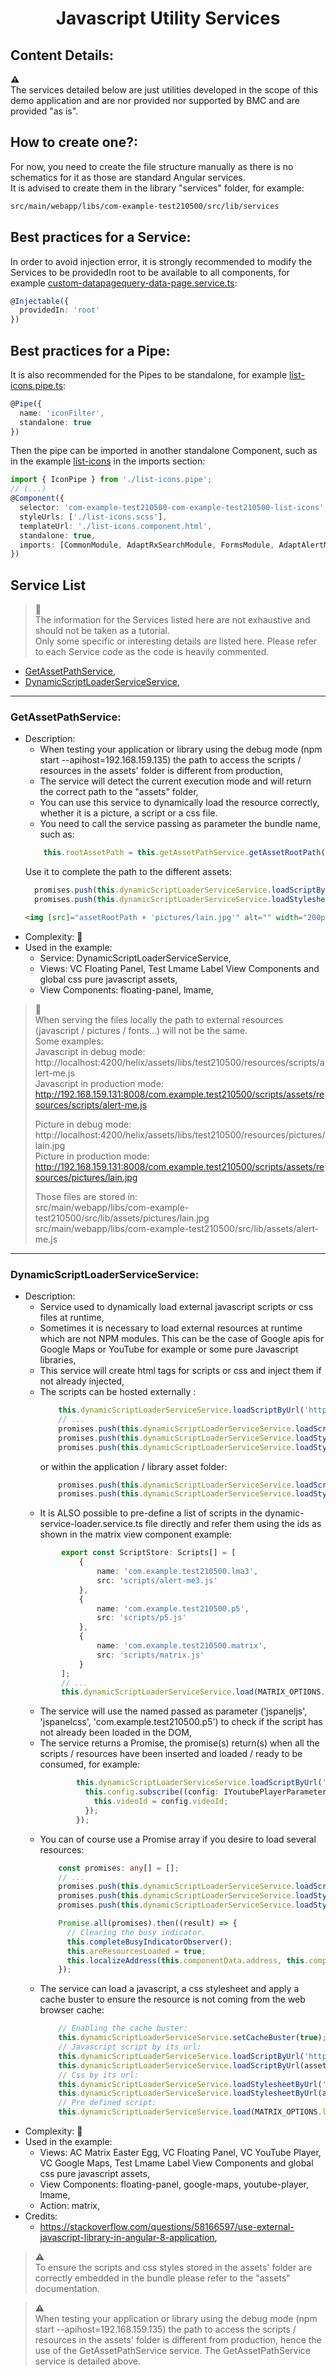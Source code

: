 <h1 style="text-align:center">Javascript Utility Services</h1>

## Content Details:
**:warning:**  
The services detailed below are just utilities developed in the scope of this demo application and are nor provided nor supported by BMC and are provided "as is".  


## How to create one?:
For now, you need to create the file structure manually as there is no schematics for it as those are standard Angular services.    
It is advised to create them in the library "services" folder, for example:
```bash
src/main/webapp/libs/com-example-test210500/src/lib/services
```

## Best practices for a Service:
In order to avoid injection error, it is strongly recommended to modify the Services to be providedIn root to be available to all components, for example [custom-datapagequery-data-page.service.ts](../bundle/src/main/webapp/libs/com-example-test210500/src/lib/view-components/custom-datapagequery/runtime/custom-datapagequery-data-page.service.ts):
```ts
@Injectable({
  providedIn: 'root'
})
```

## Best practices for a Pipe:
It is also recommended for the Pipes to be standalone, for example [list-icons.pipe.ts](../bundle/src/main/webapp/libs/com-example-test210500/src/lib/view-components/list-icons/runtime/list-icons.pipe.ts):
```ts
@Pipe({
  name: 'iconFilter',
  standalone: true
})
```
Then the pipe can be imported in another standalone Component, such as in the example [list-icons](../bundle/src/main/webapp/libs/com-example-test210500/src/lib/view-components/list-icons/runtime/list-icons.component.ts) in the imports section:
```ts
import { IconPipe } from './list-icons.pipe';
// (...)
@Component({
  selector: 'com-example-test210500-com-example-test210500-list-icons',
  styleUrls: ['./list-icons.scss'],
  templateUrl: './list-icons.component.html',
  standalone: true,
  imports: [CommonModule, AdaptRxSearchModule, FormsModule, AdaptAlertModule, IconPipe]
})
```


## Service List
> :memo:  
> The information for the Services listed here are not exhaustive and should not be taken as a tutorial.  
> Only some specific or interesting details are listed here. Please refer to each Service code as the code is heavily commented.

* [GetAssetPathService](#GetAssetPathService),
* [DynamicScriptLoaderServiceService](#DynamicScriptLoaderServiceService),

---

<a name="GetAssetPathService"></a>
### GetAssetPathService:
* Description:
    * When testing your application or library using the debug mode (npm start --apihost=192.168.159.135) the path to access the scripts / resources in the assets' folder is different from production,
    * The service will detect the current execution mode and will return the correct path to the "assets" folder,
    * You can use this service to dynamically load the resource correctly, whether it is a picture, a script or a css file.
    * You need to call the service passing as parameter the bundle name, such as:
    ```typescript
        this.rootAssetPath = this.getAssetPathService.getAssetRootPath('com.example.test210500');
    ```
    Use it to complete the path to the different assets:
    ```typescript
      promises.push(this.dynamicScriptLoaderServiceService.loadScriptByUrl(assetFolderPath + 'scripts/jspanel-4.11.3/jspanel.js', 'jspaneljs'));
      promises.push(this.dynamicScriptLoaderServiceService.loadStylesheetByUrl(assetFolderPath + 'scripts/jspanel-4.11.3/jspanel.css', 'jspanelcss'));
    ```
    ```html
    <img [src]="assetRootPath + 'pictures/lain.jpg'" alt="" width="200px">
    ```
* Complexity: :angel:
* Used in the example:
    * Service: DynamicScriptLoaderServiceService,
    * Views: VC Floating Panel, Test Lmame Label View Components and global css pure javascript assets,
    * View Components: floating-panel, lmame,

> **:memo:**  
> When serving the files locally the path to external resources (javascript / pictures / fonts...) will not be the same.  
> Some examples:  
> Javascript in debug mode:  
> http://localhost:4200/helix/assets/libs/test210500/resources/scripts/alert-me.js  
> Javascript in production mode:  
> http://192.168.159.131:8008/com.example.test210500/scripts/assets/resources/scripts/alert-me.js
> 
> Picture in debug mode:  
> http://localhost:4200/helix/assets/libs/test210500/resources/pictures/lain.jpg  
> Picture in production mode:  
> http://192.168.159.131:8008/com.example.test210500/scripts/assets/resources/pictures/lain.jpg
> 
> Those files are stored in:  
> src/main/webapp/libs/com-example-test210500/src/lib/assets/pictures/lain.jpg  
> src/main/webapp/libs/com-example-test210500/src/lib/assets/alert-me.js

---

<a name="DynamicScriptLoaderServiceService"></a>
### DynamicScriptLoaderServiceService:
* Description:
    * Service used to dynamically load external javascript scripts or css files at runtime,
    * Sometimes it is necessary to load external resources at runtime which are not NPM modules. This can be the case of
      Google apis for Google Maps or YouTube for example or some pure Javascript libraries,
    * This service will create html tags for scripts or css and inject them if not already injected,
    * The scripts can be hosted externally :
      ```typescript
          this.dynamicScriptLoaderServiceService.loadScriptByUrl('https://www.youtube.com/iframe_api', 'youtube').then((result)
          // ...
          promises.push(this.dynamicScriptLoaderServiceService.loadScriptByUrl('https://maps.googleapis.com/maps/api/js?key=' + this.componentData.apiKey, 'google-maps-api-key'));
          promises.push(this.dynamicScriptLoaderServiceService.loadStylesheetByUrl('https://fonts.googleapis.com/css?family=Roboto:300,400,500&display=swap', 'google-maps-font'));
          promises.push(this.dynamicScriptLoaderServiceService.loadStylesheetByUrl('https://fonts.googleapis.com/icon?family=Material+Icons', 'google-maps-icons'));
      ```
      or within the application / library asset folder:
      ```typescript
          promises.push(this.dynamicScriptLoaderServiceService.loadScriptByUrl(assetFolderPath + 'scripts/jspanel-4.11.3/jspanel.js', 'jspaneljs'));
          promises.push(this.dynamicScriptLoaderServiceService.loadStylesheetByUrl(assetFolderPath + 'scripts/jspanel-4.11.3/jspanel.css', 'jspanelcss'));
      ```
    * It is ALSO possible to pre-define a list of scripts in the dynamic-service-loader.service.ts file directly and refer
      them using the ids as shown in the matrix view component example:
  ```typescript
          export const ScriptStore: Scripts[] = [
              {
                  name: 'com.example.test210500.lma3',
                  src: 'scripts/alert-me3.js'
              },
              {
                  name: 'com.example.test210500.p5',
                  src: 'scripts/p5.js'
              },
              {
                  name: 'com.example.test210500.matrix',
                  src: 'scripts/matrix.js'
              }
          ];
          // ...
          this.dynamicScriptLoaderServiceService.load(MATRIX_OPTIONS.libraries.p5, MATRIX_OPTIONS.libraries.matrix).then(data => {
  ```
  * The service will use the named passed as parameter ('jspaneljs', 'jspanelcss', 'com.example.test210500.p5') to check if the script has not already been loaded in the DOM,
  * The service returns a Promise, the promise(s) return(s) when all the scripts / resources have been inserted and loaded / ready to be consumed, for example:
    ```typescript
            this.dynamicScriptLoaderServiceService.loadScriptByUrl('https://www.youtube.com/iframe_api', 'youtube').then((result) => {
              this.config.subscribe((config: IYoutubePlayerParameters) => {
                this.videoId = config.videoId;
              });
            });
    ```
  * You can of course use a Promise array if you desire to load several resources:
    ```typescript
        const promises: any[] = [];
        // ...
        promises.push(this.dynamicScriptLoaderServiceService.loadScriptByUrl('https://maps.googleapis.com/maps/api/js?key=' + this.componentData.apiKey, 'google-maps-api-key'));
        promises.push(this.dynamicScriptLoaderServiceService.loadStylesheetByUrl('https://fonts.googleapis.com/css?family=Roboto:300,400,500&display=swap', 'google-maps-font'));
        promises.push(this.dynamicScriptLoaderServiceService.loadStylesheetByUrl('https://fonts.googleapis.com/icon?family=Material+Icons', 'google-maps-icons'));

        Promise.all(promises).then((result) => {
          // Clearing the busy indicator.
          this.completeBusyIndicatorObserver();
          this.areResourcesLoaded = true;
          this.localizeAddress(this.componentData.address, this.componentData.addressName);
        });
    ```
  * The service can load a javascript, a css stylesheet and apply a cache buster to ensure the resource is not coming from the web browser cache:
    ```typescript
        // Enabling the cache buster:
        this.dynamicScriptLoaderServiceService.setCacheBuster(true);
        // Javascript script by its url:
        this.dynamicScriptLoaderServiceService.loadScriptByUrl('https://www.youtube.com/iframe_api', 'youtube')
        this.dynamicScriptLoaderServiceService.loadScriptByUrl(assetFolderPath + 'scripts/jspanel-4.11.3/jspanel.js', 'jspaneljs')      
        // Css by its url:
        this.dynamicScriptLoaderServiceService.loadStylesheetByUrl('https://fonts.googleapis.com/css?family=Roboto:300,400,500&display=swap', 'google-maps-font')
        this.dynamicScriptLoaderServiceService.loadStylesheetByUrl(assetFolderPath + 'scripts/jspanel-4.11.3/jspanel.css', 'jspanelcss')
        // Pre defined script:
        this.dynamicScriptLoaderServiceService.load(MATRIX_OPTIONS.libraries.p5, MATRIX_OPTIONS.libraries.matrix) 
    ```
* Complexity: :angel: 
* Used in the example:
    * Views: AC Matrix Easter Egg, VC Floating Panel, VC YouTube Player, VC Google Maps, Test Lmame Label View Components and global css pure javascript assets,
    * View Components: floating-panel, google-maps, youtube-player, lmame, 
    * Action: matrix,
* Credits:
  * https://stackoverflow.com/questions/58166597/use-external-javascript-library-in-angular-8-application,

> **:warning:**  
> To ensure the scripts and css styles stored in the assets' folder are correctly embedded in the bundle please refer to the "assets" documentation.

> **:warning:**  
> When testing your application or library using the debug mode (npm start --apihost=192.168.159.135) the path to access the scripts / resources in the assets' folder is different from production, hence the use of the GetAssetPathService service. The GetAssetPathService service is detailed above.
